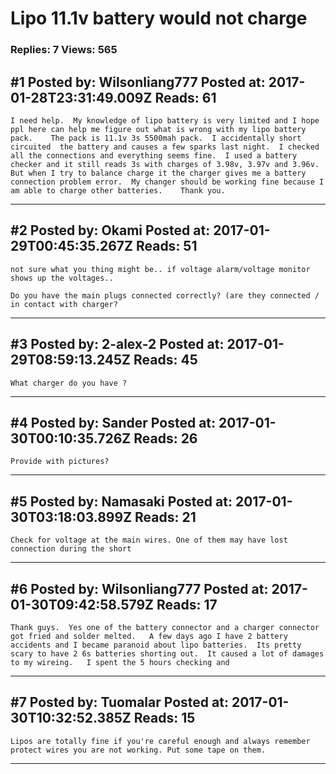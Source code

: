 # Lipo 11.1v battery would not charge

### Replies: 7 Views: 565

## \#1 Posted by: Wilsonliang777 Posted at: 2017-01-28T23:31:49.009Z Reads: 61

```
I need help.  My knowledge of lipo battery is very limited and I hope ppl here can help me figure out what is wrong with my lipo battery pack.    The pack is 11.1v 3s 5500mah pack.  I accidentally short circuited  the battery and causes a few sparks last night.  I checked all the connections and everything seems fine.  I used a battery checker and it still reads 3s with charges of 3.98v, 3.97v and 3.96v.   But when I try to balance charge it the charger gives me a battery connection problem error.  My changer should be working fine because I am able to charge other batteries.    Thank you.
```

---
## \#2 Posted by: Okami Posted at: 2017-01-29T00:45:35.267Z Reads: 51

```
not sure what you thing might be.. if voltage alarm/voltage monitor shows up the voltages..

Do you have the main plugs connected correctly? (are they connected / in contact with charger?
```

---
## \#3 Posted by: 2-alex-2 Posted at: 2017-01-29T08:59:13.245Z Reads: 45

```
What charger do you have ?
```

---
## \#4 Posted by: Sander Posted at: 2017-01-30T00:10:35.726Z Reads: 26

```
Provide with pictures?
```

---
## \#5 Posted by: Namasaki Posted at: 2017-01-30T03:18:03.899Z Reads: 21

```
Check for voltage at the main wires. One of them may have lost connection during the short
```

---
## \#6 Posted by: Wilsonliang777 Posted at: 2017-01-30T09:42:58.579Z Reads: 17

```
Thank guys.  Yes one of the battery connector and a charger connector got fried and solder melted.   A few days ago I have 2 battery accidents and I became paranoid about lipo batteries.  Its pretty scary to have 2 6s batteries shorting out.  It caused a lot of damages to my wireing.   I spent the 5 hours checking and
```

---
## \#7 Posted by: Tuomalar Posted at: 2017-01-30T10:32:52.385Z Reads: 15

```
Lipos are totally fine if you're careful enough and always remember protect wires you are not working. Put some tape on them.
```

---
